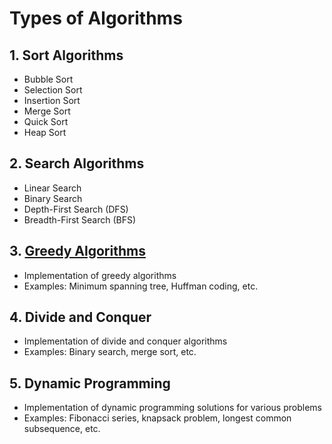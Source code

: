 # Types of Algorithms

## 1. Sort Algorithms

- Bubble Sort
- Selection Sort
- Insertion Sort
- Merge Sort
- Quick Sort
- Heap Sort

## 2. Search Algorithms

- Linear Search
- Binary Search
- Depth-First Search (DFS)
- Breadth-First Search (BFS)

## 3. [Greedy Algorithms](./1-Greedy-algo/)

- Implementation of greedy algorithms
- Examples: Minimum spanning tree, Huffman coding, etc.

## 4. Divide and Conquer

- Implementation of divide and conquer algorithms
- Examples: Binary search, merge sort, etc.

## 5. Dynamic Programming

- Implementation of dynamic programming solutions for various problems
- Examples: Fibonacci series, knapsack problem, longest common subsequence, etc.
